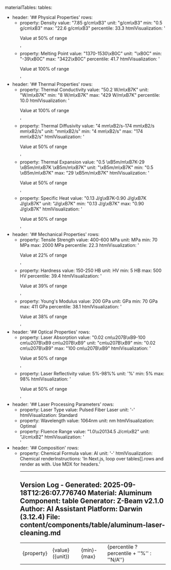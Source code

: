 materialTables:
  tables:
  - header: '## Physical Properties'
    rows:
    - property: Density
      value: "7.85 g/cm\xB3"
      unit: "g/cm\xB3"
      min: "0.5 g/cm\xB3"
      max: "22.6 g/cm\xB3"
      percentile: 33.3
      htmlVisualization: '<div class="w-full bg-gray-200 rounded-full h-2"><div class="bg-blue-600
        h-2 rounded-full" style="width: 50%"></div></div><p class="text-xs text-center">Value
        at 50% of range</p>'
    - property: Melting Point
      value: "1370-1530\xB0C"
      unit: "\xB0C"
      min: "-39\xB0C"
      max: "3422\xB0C"
      percentile: 41.7
      htmlVisualization: '<div class="w-full bg-gray-200 rounded-full h-2"><div class="bg-blue-600
        h-2 rounded-full" style="width: 100%"></div></div><p class="text-xs text-center">Value
        at 100% of range</p>'
  - header: '## Thermal Properties'
    rows:
    - property: Thermal Conductivity
      value: "50.2 W/m\xB7K"
      unit: "W/m\xB7K"
      min: "8 W/m\xB7K"
      max: "429 W/m\xB7K"
      percentile: 10.0
      htmlVisualization: '<div class="w-full bg-gray-200 rounded-full h-2"><div class="bg-blue-600
        h-2 rounded-full" style="width: 100%"></div></div><p class="text-xs text-center">Value
        at 100% of range</p>'
    - property: Thermal Diffusivity
      value: "4 mm\xB2/s-174 mm\xB2/s mm\xB2/s"
      unit: "mm\xB2/s"
      min: "4 mm\xB2/s"
      max: "174 mm\xB2/s"
      htmlVisualization: '<div class="w-full bg-gray-200 rounded-full h-2"><div class="bg-blue-600
        h-2 rounded-full" style="width: 50%"></div></div><p class="text-xs text-center">Value
        at 50% of range</p>'
    - property: Thermal Expansion
      value: "0.5 \xB5m/m\xB7K-29 \xB5m/m\xB7K \xB5m/m\xB7K"
      unit: "\xB5m/m\xB7K"
      min: "0.5 \xB5m/m\xB7K"
      max: "29 \xB5m/m\xB7K"
      htmlVisualization: '<div class="w-full bg-gray-200 rounded-full h-2"><div class="bg-blue-600
        h-2 rounded-full" style="width: 50%"></div></div><p class="text-xs text-center">Value
        at 50% of range</p>'
    - property: Specific Heat
      value: "0.13 J/g\xB7K-0.90 J/g\xB7K J/g\xB7K"
      unit: "J/g\xB7K"
      min: "0.13 J/g\xB7K"
      max: "0.90 J/g\xB7K"
      htmlVisualization: '<div class="w-full bg-gray-200 rounded-full h-2"><div class="bg-blue-600
        h-2 rounded-full" style="width: 50%"></div></div><p class="text-xs text-center">Value
        at 50% of range</p>'
  - header: '## Mechanical Properties'
    rows:
    - property: Tensile Strength
      value: 400-600 MPa
      unit: MPa
      min: 70 MPa
      max: 2000 MPa
      percentile: 22.3
      htmlVisualization: '<div class="w-full bg-gray-200 rounded-full h-2"><div class="bg-blue-600
        h-2 rounded-full" style="width: 22%"></div></div><p class="text-xs text-center">Value
        at 22% of range</p>'
    - property: Hardness
      value: 150-250 HB
      unit: HV
      min: 5 HB
      max: 500 HV
      percentile: 39.4
      htmlVisualization: '<div class="w-full bg-gray-200 rounded-full h-2"><div class="bg-blue-600
        h-2 rounded-full" style="width: 39%"></div></div><p class="text-xs text-center">Value
        at 39% of range</p>'
    - property: Young's Modulus
      value: 200 GPa
      unit: GPa
      min: 70 GPa
      max: 411 GPa
      percentile: 38.1
      htmlVisualization: '<div class="w-full bg-gray-200 rounded-full h-2"><div class="bg-blue-600
        h-2 rounded-full" style="width: 38%"></div></div><p class="text-xs text-center">Value
        at 38% of range</p>'
  - header: '## Optical Properties'
    rows:
    - property: Laser Absorption
      value: "0.02 cm\u207B\xB9-100 cm\u207B\xB9 cm\u207B\xB9"
      unit: "cm\u207B\xB9"
      min: "0.02 cm\u207B\xB9"
      max: "100 cm\u207B\xB9"
      htmlVisualization: '<div class="w-full bg-gray-200 rounded-full h-2"><div class="bg-blue-600
        h-2 rounded-full" style="width: 50%"></div></div><p class="text-xs text-center">Value
        at 50% of range</p>'
    - property: Laser Reflectivity
      value: 5%-98%%
      unit: '%'
      min: 5%
      max: 98%
      htmlVisualization: '<div class="w-full bg-gray-200 rounded-full h-2"><div class="bg-blue-600
        h-2 rounded-full" style="width: 50%"></div></div><p class="text-xs text-center">Value
        at 50% of range</p>'
  - header: '## Laser Processing Parameters'
    rows:
    - property: Laser Type
      value: Pulsed Fiber Laser
      unit: '-'
      htmlVisualization: <span class="px-2 py-1 bg-blue-100 text-blue-800 rounded">Standard</span>
    - property: Wavelength
      value: 1064nm
      unit: nm
      htmlVisualization: <span class="px-2 py-1 bg-green-100 text-green-800 rounded">Optimal</span>
    - property: Fluence Range
      value: "1.0\u20134.5 J/cm\xB2"
      unit: "J/cm\xB2"
      htmlVisualization: '<div class="w-full bg-gray-200 rounded-full h-2"><div class="bg-orange-600
        h-2 rounded-full" style="width: 75%"></div></div>'
  - header: '## Composition'
    rows:
    - property: Chemical Formula
      value: Al
      unit: '-'
      htmlVisualization: <span class="font-mono text-sm bg-gray-100 px-2 py-1 rounded">Chemical</span>
renderInstructions: 'In Next.js, loop over tables[].rows and render as <table> with
  <tr><td>{property}</td><td>{value} ({unit})</td><td>{min}-{max}</td><td>{percentile
  ? percentile + ''%'' : ''N/A''}</td><td dangerouslySetInnerHTML={{__html: htmlVisualization}}
  /></tr>. Use MDX for headers.'


---
Version Log - Generated: 2025-09-18T12:26:07.776740
Material: Aluminum
Component: table
Generator: Z-Beam v2.1.0
Author: AI Assistant
Platform: Darwin (3.12.4)
File: content/components/table/aluminum-laser-cleaning.md
---